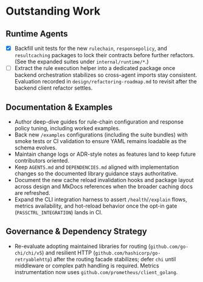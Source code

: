 # Outstanding Work

## Runtime Agents
- [x] Backfill unit tests for the new `rulechain`, `responsepolicy`, and `resultcaching` packages to lock their contracts before further refactors. (See the expanded suites under `internal/runtime/*`.)
- [ ] Extract the rule execution helper into a dedicated package once backend orchestration stabilizes so cross-agent imports stay consistent. Evaluation recorded in `design/refactoring-roadmap.md` to revisit after the backend client refactor settles.

## Documentation & Examples
- Author deep-dive guides for rule-chain configuration and response policy tuning, including worked examples.
- Back new `/examples` configurations (including the suite bundles) with smoke
  tests or CI validation to ensure YAML remains loadable as the schema evolves.
- Maintain change logs or ADR-style notes as features land to keep future contributors oriented.
- Keep `AGENTS.md` and `DEPENDENCIES.md` aligned with implementation changes so the documented library guidance stays authoritative.
- Document the new cache reload invalidation hooks and package layout across design and MkDocs references when the broader caching docs are refreshed.
- Expand the CLI integration harness to assert `/health`/`/explain` flows, metrics availability, and hot-reload behavior once the opt-in gate (`PASSCTRL_INTEGRATION`) lands in CI.

## Governance & Dependency Strategy
- Re-evaluate adopting maintained libraries for routing (`github.com/go-chi/chi/v5`) and resilient HTTP (`github.com/hashicorp/go-retryablehttp`) after the routing facade stabilizes; defer `chi` until middleware or complex path handling is required. Metrics instrumentation now uses `github.com/prometheus/client_golang`.
